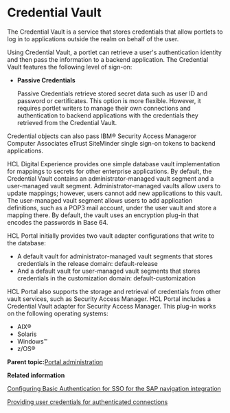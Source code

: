 # Credential Vault

The Credential Vault is a service that stores credentials that allow portlets to log in to applications outside the realm on behalf of the user.

Using Credential Vault, a portlet can retrieve a user's authentication identity and then pass the information to a backend application. The Credential Vault features the following level of sign-on:

-   **Passive Credentials**

    Passive Credentials retrieve stored secret data such as user ID and password or certificates. This option is more flexible. However, it requires portlet writers to manage their own connections and authentication to backend applications with the credentials they retrieved from the Credential Vault.


Credential objects can also pass IBM® Security Access Manageror Computer Associates eTrust SiteMinder single sign-on tokens to backend applications.

HCL Digital Experience provides one simple database vault implementation for mappings to secrets for other enterprise applications. By default, the Credential Vault contains an administrator-managed vault segment and a user-managed vault segment. Administrator-managed vaults allow users to update mappings; however, users cannot add new applications to this vault. The user-managed vault segment allows users to add application definitions, such as a POP3 mail account, under the user vault and store a mapping there. By default, the vault uses an encryption plug-in that encodes the passwords in Base 64.

HCL Portal initially provides two vault adapter configurations that write to the database:

-   A default vault for administrator-managed vault segments that stores credentials in the release domain: default-release
-   And a default vault for user-managed vault segments that stores credentials in the customization domain: default-customization

HCL Portal also supports the storage and retrieval of credentials from other vault services, such as Security Access Manager. HCL Portal includes a Credential Vault adapter for Security Access Manager. This plug-in works on the following operating systems:

-   AIX®
-   Solaris
-   Windows™
-   z/OS®

**Parent topic:**[Portal administration](../practitioner_studio/administration.md)

**Related information**  


[Configuring Basic Authentication for SSO for the SAP navigation integration](../admin-system/sap_int_cfg_basauth_sso_4nav.md)

[Providing user credentials for authenticated connections](../dev-portlet/outbhttp_auth_prv_ucreds.md)

